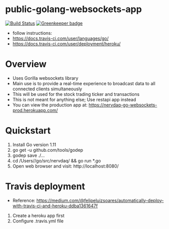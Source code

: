 # public-golang-websockets-app
[![Build Status](https://travis-ci.com/ncmd/nervdaq-golang-websockets-app.svg?token=yDgzEp78NY59NKQDq1hd&branch=master)](https://travis-ci.com/ncmd/nervdaq-golang-websockets-app) [![Greenkeeper badge](https://badges.greenkeeper.io/ncmd/public-golang-websockets-app.svg)](https://greenkeeper.io/)

- follow instructions: 
- https://docs.travis-ci.com/user/languages/go/
- https://docs.travis-ci.com/user/deployment/heroku/

# Overview
- Uses Gorilla websockets library
- Main use is to provide a real-time experience to broadcast data to all connected clients simultaneously
- This will be used for the stock trading ticker and transactions
- This is not meant for anything else; Use restapi app instead
- You can view the production app at: https://nervdaq-go-websockets-prod.herokuapp.com/

# Quickstart
1. Install Go version 1.11
2. go get -u github.com/tools/godep
3. godep save ./...
2. cd /Users/<username>/go/src/nervdaq/ && go run *.go
3. Open web browser and visit: http://localhost:8080/

# Travis deployment
- Reference: https://medium.com/@felipeluizsoares/automatically-deploy-with-travis-ci-and-heroku-ddba1361647f
1. Create a heroku app first
2. Configure .travis.yml file

